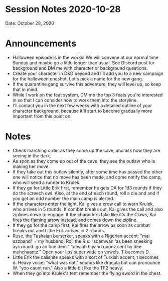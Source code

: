 # Session Notes 2020-10-28

Date: October 28, 2020

# Announcements

- Halloween episode is in the works! We will convene at our normal time Sunday and maybe go a little longer than usual. See Discord post for background and DM me with character or background questions.
- Create your character in D&D beyond and I'll add you to a new campaign for the halloween oneshot. Let's pick a name for the new gang.
- If the quarantine gang survive this adventure, they will level up, so keep that in mind.
- While I work on the feat system, DM me the top 3 feats you're interested in so that I can consider how to work them into the storyline.
- I'll contact you in the next few weeks with a detailed outline of your character background, because it'll start to become gradually more important from this point on.

# Notes

- Check marching order as they come up the cave, and ask how they are seeing in the dark.
- As soon as they come up out of the cave, they see the outlaw who is making her move.
- If they take out this outlaw silently, after some time has passed the other one will notice that no move has been made, and come notify the camp, who will send a runner to Krulek.
- If they go for Little Erik first, remember he gets DA for 1d3 rounds if they do the screech owl. Also, at the end of each round, roll a die and and if you get an odd number the main camp is alerted.
- If the characters enter the light, Kai gives a crow call to warn Krulek, who arrives in 5 rounds. If combat breaks out, Kai gives the call and also ziplines down to engage. If the characters fake like it's the Claws, Kai fires the flaming arrow instead, and comes down the zipline.
- If they go for the camp first, Kai fires the arrow as soon as combat breaks out and Little Erik arrives in 2 rounds.
- Ruse, the Tashalan berserker, speaks with a Nigerian accent: "mai ozzband" = my husband. Roll the R's: "soamwan 'as been sneeking ayrrround. go an fine dem." "dey ah hiyahd goonz sent by dee mehchaantz." Open your lips super wide on vowels. T becomes D.
- Little Erik the calishite speaks with a sort of Turkish accent; t becomes d. Heavy voice: "what was dat." sounds like dracula but can pronounce W. "yoo caunt run." Also a little bit like the TF2 heavy.
- When they go into Krulek's tent remember the flying sword in the chest.